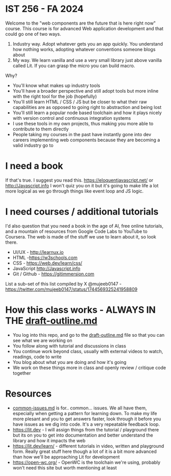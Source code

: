 # IST 256 - FA 2024
Welcome to the "web components are the future that is here right now" course. This course is for advanced Web application development and that could go one of two ways.
1. Industry way. Adopt whatever gets you an app quickly. You understand how nothing works, adopting whatever conventions someone blogs about
2. My way. We learn vanilla and use a very small library just above vanilla called Lit. If you can grasp the micro you can build macro.

Why?
- You'll know what makes up industry tools
- You'll have a broader perspective and still adopt tools but more inline with the right tool for the job (hopefully)
- You'll still learn HTML / CSS / JS but be closer to what their raw capabilities are as opposed to going right to abstraction and being lost
- You'll still learn a popular node based toolchain and how it plays nicely with version control and continuous integration systems
- I use these tools in my own projects, thus making you more able to contribute to them directly
- People taking my courses in the past have instantly gone into dev careers implementing web components because they are becoming a valid industry go to

# I need a book
If that's true. I suggest you read this. https://eloquentjavascript.net/ or http://Javascript.info
I won't quiz you on it but it's going to make life a lot more logical as we go through things like event loop and JS logic.

# I need courses / additional tutorials
I'd also question that you need a book in the age of AI, free online tutorials, and a mountain of resources from Google Code Labs to YouTube to Coursera. The web is made of the stuff we use to learn about it, so look there.
- UI/UX - http://learnux.io
- HTML -https://w3schools.com
- CSS - https://web.dev/learn/css/
- JavaScript http://Javascript.info
- Git / Github - https://gitimmersion.com

List a sub-set of this list compiled by X @mujeeb0147 - https://twitter.com/mujeeb0147/status/1744569325241958809

# How this class works - ALWAYS IN THE [draft-outline.md](draft-outline.md)
- You log into this repo, and go to the [draft-outline.md](draft-outline.md) file so that you can see what we are working on
- You follow along with tutorial and discussions in class
- You continue work beyond class, usually with external videos to watch, readings, code to write
- You blog about what you are doing and how it's going
- We work on these things more in class and openly review / critique code together

# Resources
- [common-issues.md](common-issues.md) is for.. common... issues. We all have them, especially when getting a pattern for learning down. To make my life more plesant and you to get answers faster, look through it before you have issues as we dig into code. It's a very repeatable feedback loop.
- https://lit.dev - I will assign things from the tutorial / playground there but its on you to get into documentation and better understand the library and how it impacts the web
- https://lit.dev/learn/ - different tutorials in video, written and playground form. Really great stuff here though a lot of it is a bit more advanced than how we'll be approaching Lit for development
- https://open-wc.org/ - OpenWC is the toolchain we're using, probably won't need this site but worth mentioning at least
